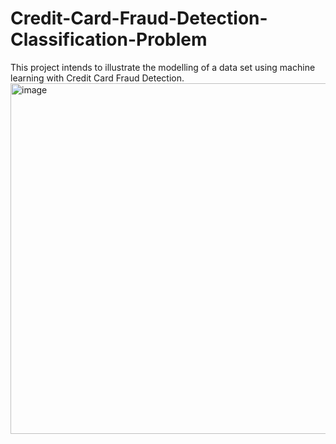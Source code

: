 # Credit-Card-Fraud-Detection-Classification-Problem
This project intends to illustrate the modelling of a data set using machine learning with Credit Card Fraud Detection.
<img width="561" alt="image" src="https://github.com/simran971/Credit-Card-Fraud-Detection-Classification-Problem/assets/115936849/6d1268f7-67d7-49d9-8f46-c4dfbde0815f">
